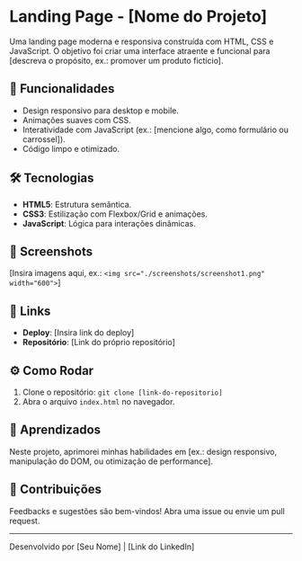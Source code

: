 # Landing Page - [Nome do Projeto]

Uma landing page moderna e responsiva construída com HTML, CSS e JavaScript. O objetivo foi criar uma interface atraente e funcional para [descreva o propósito, ex.: promover um produto fictício].

## 🚀 Funcionalidades
- Design responsivo para desktop e mobile.
- Animações suaves com CSS.
- Interatividade com JavaScript (ex.: [mencione algo, como formulário ou carrossel]).
- Código limpo e otimizado.

## 🛠 Tecnologias
- **HTML5**: Estrutura semântica.
- **CSS3**: Estilização com Flexbox/Grid e animações.
- **JavaScript**: Lógica para interações dinâmicas.

## 📸 Screenshots
[Insira imagens aqui, ex.: `<img src="./screenshots/screenshot1.png" width="600">`]

## 🔗 Links
- **Deploy**: [Insira link do deploy]
- **Repositório**: [Link do próprio repositório]

## ⚙ Como Rodar
1. Clone o repositório: `git clone [link-do-repositorio]`
2. Abra o arquivo `index.html` no navegador.

## 📝 Aprendizados
Neste projeto, aprimorei minhas habilidades em [ex.: design responsivo, manipulação do DOM, ou otimização de performance].

## 🤝 Contribuições
Feedbacks e sugestões são bem-vindos! Abra uma issue ou envie um pull request.

---

Desenvolvido por [Seu Nome] | [Link do LinkedIn]
